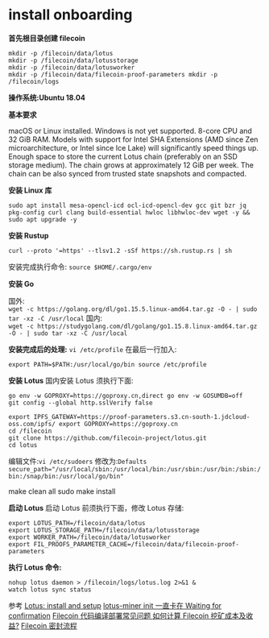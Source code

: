 # install onboarding

**首先根目录创建 filecoin**

```mkdir filecoin
mkdir -p /filecoin/data/lotus
mkdir -p /filecoin/data/lotusstorage
mkdir -p /filecoin/data/lotusworker
mkdir -p /filecoin/data/filecoin-proof-parameters mkdir -p /filecoin/logs
```

**操作系统:Ubuntu 18.04**

**基本要求**

macOS or Linux installed. Windows is not yet supported.
8-core CPU and 32 GiB RAM. Models with support for Intel SHA Extensions (AMD since Zen microarchitecture, or Intel since Ice Lake) will significantly speed things up.
Enough space to store the current Lotus chain (preferably on an SSD storage medium). The chain grows at approximately 12 GiB per week. The chain can be also synced from trusted state snapshots and compacted.

**安装 Linux 库**

`sudo apt install mesa-opencl-icd ocl-icd-opencl-dev gcc git bzr jq pkg-config curl clang build-essential hwloc libhwloc-dev wget -y && sudo apt upgrade -y`

**安装 Rustup**

`curl --proto '=https' --tlsv1.2 -sSf https://sh.rustup.rs | sh `

安装完成执行命令:
`source $HOME/.cargo/env`

**安装 Go**

国外:  
`wget -c https://golang.org/dl/go1.15.5.linux-amd64.tar.gz -O - | sudo tar -xz -C /usr/local`
国内:  
`wget -c https://studygolang.com/dl/golang/go1.15.8.linux-amd64.tar.gz -O - | sudo tar -xz -C /usr/local`

**安装完成后的处理:**
`vi /etc/profile`
在最后一行加入:

`export PATH=$PATH:/usr/local/go/bin source /etc/profile`

**安装 Lotus**
国内安装 Lotus 须执行下面:

```
go env -w GOPROXY=https://goproxy.cn,direct go env -w GOSUMDB=off
git config --global http.sslVerify false
```

```
export IPFS_GATEWAY=https://proof-parameters.s3.cn-south-1.jdcloud-oss.com/ipfs/ export GOPROXY=https://goproxy.cn
cd /filecoin
git clone https://github.com/filecoin-project/lotus.git
cd lotus
```

编辑文件:`vi /etc/sudoers`
修改为:`Defaults secure_path="/usr/local/sbin:/usr/local/bin:/usr/sbin:/usr/bin:/sbin:/bin:/snap/bin:/usr/local/go/bin"`

make clean all sudo make install

**启动 Lotus**
启动 Lotus 前须执行下面，修改 Lotus 存储:

```
export LOTUS_PATH=/filecoin/data/lotus
export LOTUS_STORAGE_PATH=/filecoin/data/lotusstorage
export WORKER_PATH=/filecoin/data/lotusworker
export FIL_PROOFS_PARAMETER_CACHE=/filecoin/data/filecoin-proof-parameters
```

**执行 Lotus 命令:**

```
nohup lotus daemon > /filecoin/logs/lotus.log 2>&1 &
watch lotus sync status
```

参考
[Lotus: install and setup](https://docs.filecoin.io/get-started/lotus/installation/)
[lotus-miner init 一直卡在 Waiting for confirmation](https://github.com/shannon-6block/lotus-miner/issues/61)
[Filecoin 代码编译部署常见问题 ](https://zhuanlan.zhihu.com/p/240840245)
[如何计算 Filecoin 挖矿成本及收益?](https://news.huoxing24.com/20210106104441620102.html)
[Filecoin 密封流程](https://www.jianshu.com/p/deb34def9ef9)
